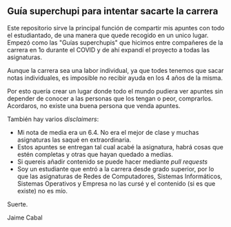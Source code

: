 ## Guía superchupi para intentar sacarte la carrera

Este repositorio sirve la principal función de compartir mis apuntes con todo el estudiantado, de una manera que quede recogido en un unico lugar. Empezó como las "Guías superchupis" que hicimos entre compañeres de la carrera en 1o durante el COVID y de ahí expandí el proyecto a todas las asignaturas.

Aunque la carrera sea una labor individual, ya que todes tenemos que sacar notas individuales, es imposible no recibir ayuda en los 4 años de la misma. 

Por esto quería crear un lugar donde todo el mundo pudiera ver apuntes sin depender de conocer a las personas que los tengan o peor, comprarlos. Acordaros, no existe una buena persona que venda apuntes.

También hay varios _disclaimers_:
* Mi nota de media era un 6.4. No era el mejor de clase y muchas asignaturas las saqué en extraordinaria.
* Estos apuntes se entregan tal cual acabé la asignatura, habrá cosas que estén completas y otras que hayan quedado a medias.
* Si quereis añadir contenido se puede hacer mediante _pull requests_
* Soy un estudiante que entró a la carrera desde grado superior, por lo que las asignaturas de Redes de Computadores, Sistemas Informáticos, Sistemas Operativos y Empresa no las cursé y el contenido (si es que existe) no es mío.

Suerte.

Jaime Cabal
